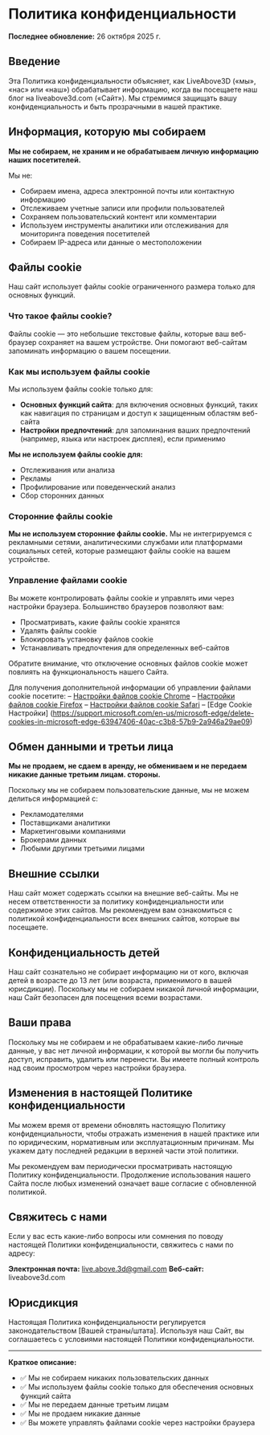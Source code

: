 # Политика конфиденциальности

**Последнее обновление:** 26 октября 2025 г.

## Введение

Эта Политика конфиденциальности объясняет, как LiveAbove3D («мы», «нас» или «наш») обрабатывает информацию, когда вы посещаете наш блог на liveabove3d.com («Сайт»). Мы стремимся защищать вашу конфиденциальность и быть прозрачными в нашей практике.

## Информация, которую мы собираем

**Мы не собираем, не храним и не обрабатываем личную информацию наших посетителей.**

Мы не:
- Собираем имена, адреса электронной почты или контактную информацию
- Отслеживаем учетные записи или профили пользователей
- Сохраняем пользовательский контент или комментарии
- Используем инструменты аналитики или отслеживания для мониторинга поведения посетителей
- Собираем IP-адреса или данные о местоположении

## Файлы cookie

Наш сайт использует  файлы cookie ограниченного размера только для основных функций.

### Что такое файлы cookie?

Файлы cookie — это небольшие текстовые файлы, которые ваш веб-браузер сохраняет на вашем устройстве. Они помогают веб-сайтам запоминать информацию о вашем посещении.

### Как мы используем файлы cookie

Мы используем файлы cookie только для:
- **Основных функций сайта**: для включения основных функций, таких как навигация по страницам и доступ к защищенным областям веб-сайта
- **Настройки предпочтений**: для запоминания ваших предпочтений (например, языка или настроек дисплея), если применимо

**Мы не используем файлы cookie для:**
- Отслеживания или анализа
- Рекламы
-  Профилирование или поведенческий анализ
- Сбор сторонних данных

### Сторонние файлы cookie

**Мы не используем сторонние файлы cookie.** Мы не интегрируемся с рекламными сетями, аналитическими службами или платформами социальных сетей, которые размещают файлы cookie на вашем устройстве.

### Управление файлами cookie

Вы можете контролировать файлы cookie и управлять ими через настройки браузера. Большинство браузеров позволяют вам:
- Просматривать, какие файлы cookie хранятся
- Удалять файлы cookie
- Блокировать установку файлов cookie
- Устанавливать предпочтения для определенных веб-сайтов

Обратите внимание, что отключение основных файлов cookie может повлиять на функциональность нашего Сайта.

Для получения дополнительной информации об управлении файлами cookie посетите:
– [Настройки файлов cookie Chrome](https://support.google.com/chrome/answer/95647)
– [Настройки файлов cookie Firefox](https://support.mozilla.org/en-US/kb/cookies-information-websites-store-on-your-computer)
– [Настройки файлов cookie Safari](https://support.apple.com/guide/safari/manage-cookies-sfri11471/mac)
– [Edge Cookie  Настройки] (https://support.microsoft.com/en-us/microsoft-edge/delete-cookies-in-microsoft-edge-63947406-40ac-c3b8-57b9-2a946a29ae09)

## Обмен данными и третьи лица

**Мы не продаем, не сдаем в аренду, не обмениваем и не передаем никакие данные третьим лицам.  стороны.**

Поскольку мы не собираем пользовательские данные, мы не можем делиться информацией с:
- Рекламодателями
- Поставщиками аналитики
- Маркетинговыми компаниями
- Брокерами данных
- Любыми другими третьими лицами

## Внешние ссылки

Наш сайт может содержать ссылки на внешние веб-сайты. Мы не несем ответственности за политику конфиденциальности или содержимое этих сайтов. Мы рекомендуем вам ознакомиться с политикой конфиденциальности всех внешних сайтов, которые вы посещаете.

## Конфиденциальность детей

Наш сайт сознательно не собирает информацию ни от кого, включая детей в возрасте до 13 лет (или возраста, применимого в вашей юрисдикции). Поскольку мы не собираем никакой личной информации, наш Сайт безопасен для посещения всеми возрастами.

## Ваши права

Поскольку мы не собираем и не обрабатываем какие-либо личные данные, у вас нет личной информации, к которой вы могли бы получить доступ, исправить, удалить или перенести. Вы имеете полный контроль над своим просмотром через настройки браузера.

## Изменения в настоящей Политике конфиденциальности

Мы можем время от времени обновлять настоящую Политику конфиденциальности, чтобы отражать изменения в нашей практике или по юридическим, нормативным или эксплуатационным причинам. Мы укажем дату последней редакции в верхней части этой политики.

Мы рекомендуем вам периодически просматривать настоящую Политику конфиденциальности. Продолжение использования нашего Сайта после любых изменений означает ваше согласие с обновленной политикой.

## Свяжитесь с нами

Если у вас есть какие-либо вопросы или сомнения по поводу настоящей Политики конфиденциальности, свяжитесь с нами по адресу:

**Электронная почта:** live.above.3d@gmail.com
**Веб-сайт:** liveabove3d.com

## Юрисдикция

Настоящая Политика конфиденциальности регулируется законодательством [Вашей страны/штата]. Используя наш Сайт, вы соглашаетесь с условиями настоящей Политики конфиденциальности.

---

**Краткое описание:**
- ✅ Мы не собираем никаких пользовательских данных
- ✅ Мы используем файлы cookie только для обеспечения основных функций сайта
- ✅ Мы не передаем данные третьим лицам
- ✅ Мы не продаем никакие данные
- ✅ Вы можете управлять файлами cookie через настройки браузера
